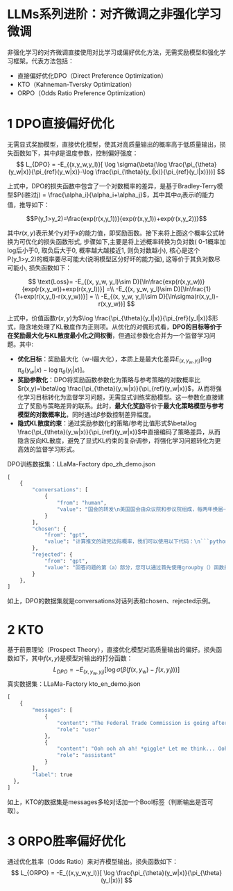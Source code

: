 <!-- JPW的Markdown笔记模板 v1, 其中的href需要视情更改上级目录href="../../format.css -->
<link rel="stylesheet" type="text/css" href="../../format.css">


<h1>LLMs系列进阶：对齐微调之非强化学习微调</h1>


非强化学习的对齐微调直接使用对比学习或偏好优化方法，无需奖励模型和强化学习框架。代表方法包括：
- 直接偏好优化DPO（Direct Preference Optimization）
- KTO（Kahneman-Tversky Optimization）
- ORPO（Odds Ratio Preference Optimization）


# 1 DPO直接偏好优化
无需显式奖励模型，直接优化模型，使其对高质量输出的概率高于低质量输出，损失函数如下，其中$\beta$是温度参数，控制偏好强度：
$$
L_{DPO} = -E_{(x,y_w,y_l)}[ \log \sigma(\beta(\log \frac{\pi_{\theta}(y_w|x)}{\pi_{ref}(y_w|x)}-\log \frac{\pi_{\theta}(y_l|x)}{\pi_{ref}(y_l|x)}))]
$$

上式中，DPO的损失函数中包含了一个对数概率的差异，是基于Bradley-Terry模型$P(i胜过j) = \frac{\alpha_i}{\alpha_i+\alpha_j}$，其中其中$\alpha_i$表示i的能力值，推导如下：

$$P(y_1>y_2)=\frac{exp(r(x,y_1))}{exp(r(x,y_1))+exp(r(x,y_2))}$$

其中$r(x,y)$表示某个y对于x的能力值，即奖励函数。接下来将上面这个概率公式转换为可优化的损失函数形式, 步骤如下,主要是将上述概率转换为负对数( 0-1概率加log后小于0, 取负后大于0, 概率越大越接近1, 则负对数越小), 核心是这个P(y_1>y_2)的概率要尽可能大(说明模型区分好坏的能力强), 这等价于其负对数尽可能小, 损失函数如下：

$$
\text{Loss}= -E_{(x, y_w, y_l)\sim D}[\ln\frac{exp(r(x,y_w))}{exp(r(x,y_w))+exp(r(x,y_l))}] =\\
-E_{(x, y_w, y_l)\sim D}[\ln\frac{1}{1+exp(r(x,y_l)-r(x,y_w))}] = \\
-E_{(x, y_w, y_l)\sim D}[\ln\sigma(r(x,y_l)-r(x,y_w))]
$$

上式中，价值函数$r(x,y)$为$\log \frac{\pi_{\theta}(y_l|x)}{\pi_{ref}(y_l|x)}$形式，隐含地处理了KL散度作为正则项。从优化的对偶形式看，**DPO的目标等价于在奖励最大化与KL散度最小化之间权衡**，但通过参数化合并为一个监督学习问题。其中:
- **优化目标**：奖励最大化（w-l最大化），本质上是最大化差异$E_{(x,y_w,y_l)}[ \log \pi_{\theta}(y_w|x)-\log \pi_{\theta}(y_l|x)]$。
- **奖励参数化**：DPO将奖励函数参数化为策略与参考策略的对数概率比$r(x,y)=\beta\log \frac{\pi_{\theta}(y_w|x)}{\pi_{ref}(y_w|x)}$，从而将强化学习目标转化为监督学习问题，无需显式训练奖励模型。这一参数化直接建立了奖励与策略差异的联系。此时，**最大化奖励**等价于**最大化策略模型与参考模型的对数概率比**，同时通过$\beta$参数控制差异幅度。
- **隐式KL散度约束**：通过奖励参数化的策略/参考比值形式$\beta\log \frac{\pi_{\theta}(y_w|x)}{\pi_{ref}(y_w|x)}$中直接编码了策略差异，从而隐含反向KL散度，避免了显式KL约束的复杂调参，将强化学习问题转化为更高效的监督学习形式。

DPO训练数据集：LLaMa-Factory dpo_zh_demo.json
```python
[
    {
        "conversations": [
            {
                "from": "human",
                "value": "国会的转发\n美国国会由众议院和参议院组成，每两年换届一次（参议员任期为6年，但..."
            }
        ],
        "chosen": {
            "from": "gpt",
            "value": "计算推文的政党边际概率，我们可以使用以下代码：\n```python\ntweets['party'] = tweets['party'].replace(0, 'Democrat')\ntweets['party'] = tweets['party'].replace(1, 'Republican')\ntweets['party'] = tweets['party'].replace(2, 'Independent')\n\nparty_counts = tweets.groupby('party').size().sort_values(ascending=False)..."
        },
        "rejected": {
            "from": "gpt",
            "value": "回答问题的第（a）部分，您可以通过首先使用groupby（）函数按政党对数据进行分组，然后计算每个组的转发数来计算政党的边际概率。具体来说，您可以使用以下代码：\n```scss\nparty_count = tweets.groupby('party').count()..."
        }
    },
]
```
如上，DPO的数据集就是conversations对话列表和chosen、rejected示例。

# 2 KTO
基于前景理论（Prospect Theory），直接优化模型对高质量输出的偏好。损失函数如下，其中$f(x,y)$是模型对输出的打分函数：
$$
L_{DPO} = -E_{(x,y_w,y_l)}[ \log \sigma(\beta(f(x,y_w)-f(x,y_l)))]
$$
真实数据集：LLaMa-Factory kto_en_demo.json
```python
[
    {
        "messages": [
            {
                "content": "The Federal Trade Commission is going after spyware, bits of computer code that install themselves on the computers of Internet users to track or disrupt their online activities.\nQ: Which is the best summary of this article?\nPick your answer from:\n(A). World\n(B). Sports\n(C). Business\n(D). Science/Tech\nI think the answer is",
                "role": "user"
            },
            {
                "content": "Ooh ooh ah ah! *giggle* Let me think... Ooh ooh ah ah! *giggle* The best summary of this article is... *drumroll*... D! Science/Tech! Yay! *confetti* The Federal Trade Commission is talking about spyware, which is like a little computer bug that can watch what you do on your computer without you knowing. It's like a secret agent, but not a nice one! *gasp* The FTC wants to stop the spyware from doing its thing, so they're going after it! *cheer* Woohoo!",
                "role": "assistant"
            }
        ],
        "label": true
  },
]
```
如上，KTO的数据集是messages多轮对话加一个Bool标签（判断输出是否可取）。

# 3 ORPO胜率偏好优化
通过优化胜率（Odds Ratio）来对齐模型输出。损失函数如下：
$$
L_{ORPO} = -E_{(x,y_w,y_l)}[ \log \frac{\pi_{\theta}(y_w|x)}{\pi_{\theta}(y_l|x)}]
$$